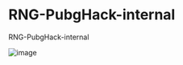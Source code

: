# RNG-PubgHack-internal
RNG-PubgHack-internal

![image](https://user-images.githubusercontent.com/74623428/228737660-30d50d53-a1e1-4998-b857-0eb914b51096.png)
